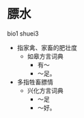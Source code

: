 



# 膘水
bio1 shuei3
+ 指家禽、家畜的肥壮度
  * 如皋方言词典
    - 有～
    - ～足。
+ 多指牲畜膘情
  * 兴化方言词典
    - ～足
    - ～好。
